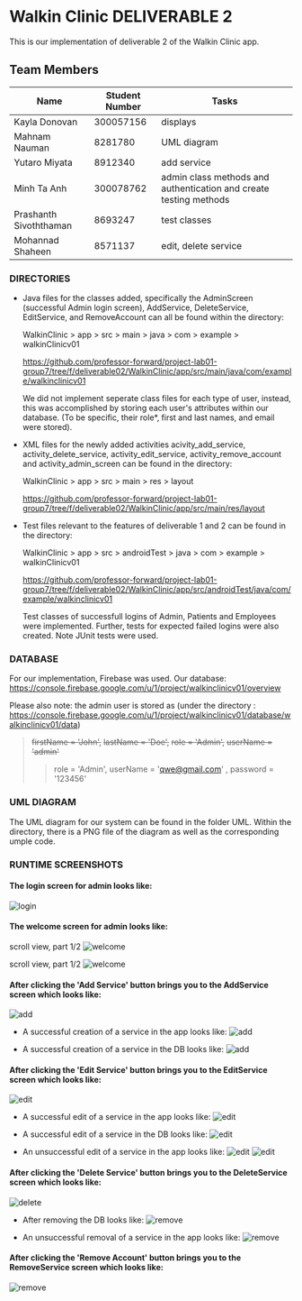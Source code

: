 # Walkin Clinic DELIVERABLE 2

This is our implementation of deliverable 2 of the Walkin Clinic app.

## Team Members
| Name | Student Number | Tasks | 
| --- | --- | --- |
| Kayla Donovan | 300057156 | displays |
| Mahnam Nauman | 8281780 | UML diagram | 
| Yutaro Miyata | 8912340 | add service |
| Minh Ta Anh | 300078762 | admin class methods and authentication and create testing methods|
| Prashanth Sivoththaman | 8693247 | test classes |
| Mohannad Shaheen | 8571137 | edit, delete service |

### DIRECTORIES
- Java files for the classes added, specifically the AdminScreen (successful Admin login screen), AddService, DeleteService, EditService, and RemoveAccount
can all be found within the directory:
	
    WalkinClinic > app > src > main > java > com > example > walkinClinicv01

    https://github.com/professor-forward/project-lab01-group7/tree/f/deliverable02/WalkinClinic/app/src/main/java/com/example/walkinclinicv01

    We did not implement seperate class files for each type of user, instead, this was accomplished by storing each user's attributes 
    within our database.
    (To be specific, their role*, first and last names, and email were stored). 

- XML files for the newly added activities acivity_add_service, activity_delete_service, activity_edit_service, activity_remove_account and activity_admin_screen can be found in the directory:
	
    WalkinClinic > app > src > main > res > layout

    https://github.com/professor-forward/project-lab01-group7/tree/f/deliverable02/WalkinClinic/app/src/main/res/layout

- Test files relevant to the features of deliverable 1 and 2 can be found in the directory: 
	
    WalkinClinic > app > src > androidTest > java > com > example > walkinClinicv01

    https://github.com/professor-forward/project-lab01-group7/tree/f/deliverable02/WalkinClinic/app/src/androidTest/java/com/example/walkinclinicv01 

	Test classes of successfull logins of Admin, Patients and Employees were implemented. Further, tests for expected failed logins were also created. 
	Note JUnit tests were used. 
	
### DATABASE
For our implementation, Firebase was used.
Our database: https://console.firebase.google.com/u/1/project/walkinclinicv01/overview

Please also note: the admin user is stored as 
(under the directory : https://console.firebase.google.com/u/1/project/walkinclinicv01/database/walkinclinicv01/data)
> ~~firstName = 'John',~~
> ~~lastName = 'Doe',~~
> ~~role = 'Admin',~~
> ~~userName = 'admin'~~
>>role = 'Admin',
> userName = 'qwe@gmail.com' ,
> password = '123456'

### UML DIAGRAM
The UML diagram for our system can be found in the folder UML. Within the directory, there is a PNG file of the diagram as well as the corresponding umple code.

### RUNTIME SCREENSHOTS

#### The login screen for admin looks like:

![login](https://github.com/professor-forward/project-lab01-group7/blob/f/deliverable02/screenshots/adminLogin.png)

#### The welcome screen for admin looks like:

scroll view, part 1/2
![welcome](https://github.com/professor-forward/project-lab01-group7/blob/f/deliverable02/screenshots/scrollViewAdminScreen1.png)

scroll view, part 1/2
![welcome](https://github.com/professor-forward/project-lab01-group7/blob/f/deliverable02/screenshots/scrollViewAdminScreen2.png)

#### After clicking the 'Add Service' button brings you to the AddService screen which looks like:

![add](https://github.com/professor-forward/project-lab01-group7/blob/f/deliverable02/screenshots/addServiceScreen.png)

- A successful creation of a service in the app looks like:
![add](https://github.com/professor-forward/project-lab01-group7/blob/f/deliverable02/screenshots/successfulAddServiceScreen.png)
 
- A successful creation of a service in the DB looks like:
![add](https://github.com/professor-forward/project-lab01-group7/blob/f/deliverable02/screenshots/dbUpdate1.png)

#### After clicking the 'Edit Service' button brings you to the EditService screen which looks like:

![edit](https://github.com/professor-forward/project-lab01-group7/blob/f/deliverable02/screenshots/editServiceScreen.png)

- A successful edit of a service in the app looks like:
![edit](https://github.com/professor-forward/project-lab01-group7/blob/f/deliverable02/screenshots/editServiceConfirmation.png)

- A successful edit of a service in the DB looks like:
![edit](https://github.com/professor-forward/project-lab01-group7/blob/f/deliverable02/screenshots/dbUpdate2.png)

- An unsuccessful edit of a service in the app looks like:
![edit](https://github.com/professor-forward/project-lab01-group7/blob/f/deliverable02/screenshots/invalidEntry1.png)
![edit](https://github.com/professor-forward/project-lab01-group7/blob/f/deliverable02/screenshots/invalidEntry2.png)

#### After clicking the 'Delete Service' button brings you to the DeleteService screen which looks like:

![delete](https://github.com/professor-forward/project-lab01-group7/blob/f/deliverable02/screenshots/deleteServiceScreen.png)

- After removing the DB looks like:
![remove](https://github.com/professor-forward/project-lab01-group7/blob/f/deliverable02/screenshots/dbUpdate3.PNG)

- An unsuccessful removal of a service in the app looks like:
![remove](https://github.com/professor-forward/project-lab01-group7/blob/f/deliverable02/screenshots/unsuccessfulDeleteServiceScreen.png)

#### After clicking the 'Remove Account' button brings you to the RemoveService screen which looks like:
![remove](https://github.com/professor-forward/project-lab01-group7/blob/f/deliverable02/screenshots/removeUserScreen.png)

